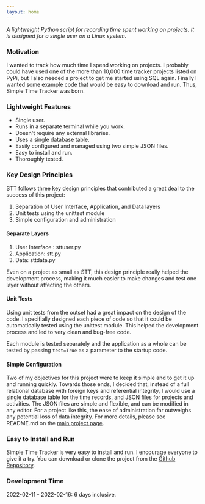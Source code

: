 ```yaml
---
layout: home
---
```

<!-- ## Simple Time Tracker -->

*A lightweight Python script for recording time spent working on projects. It is designed for a single user on a Linux system.* 

### Motivation
I wanted to track how much time I spend working on projects. I probably could have used one of the more than 10,000 time tracker projects listed on PyPi, but I also needed a project to get me started using SQL again. Finally I wanted some example code that would be easy to download and run. Thus, Simple Time Tracker was born.

### Lightweight Features
- Single user.
- Runs in a separate terminal while you work.
- Doesn't require any external libraries.
- Uses a single database table.
- Easily configured and managed using two simple JSON files.
- Easy to install and run.
- Thoroughly tested.

### Key Design Principles

STT follows three key design principles that contributed a great deal to the success of this project:
1. Separation of User Interface, Application, and Data layers
2. Unit tests using the unittest module
3. Simple configuration and administration

#### Separate Layers
1. User Interface : sttuser.py
2. Application: stt.py
3. Data: sttdata.py

Even on a project as small as STT, this design principle really helped the development process, making it much easier to make changes and test one layer without affecting the others.

#### Unit Tests
Using unit tests from the outset had a great impact on the design of the code. I specifially designed each piece of code so that it could be automatically tested using the unittest module. This helped the development process and led to very clean and bug-free code.

Each module is tested separately and the application as a whole can be tested by passing `test=True` as a parameter to the startup code.

#### Simple Configuration
Two of my objectives for this project were to keep it simple and to get it up and running quickly. Towards those ends, I decided that, instead of a full relational database with foreign keys and referential integrity, I would use a single database table for the time records, and JSON files for projects and activities. The JSON files are simple and flexible, and can be modified in any editor. For a project like this, the ease of administration far outweighs any potential loss of data integrity. For more details, please see README.md on the [main project page](https://www.github.com/ccardea/stt). 

### Easy to Install and Run
Simple Time Tracker is very easy to install and run. I encourage everyone to give it a try. You can download or clone the project from the [Github Repository](https://www.github.com/ccardea/stt).

### Development Time
2022-02-11 - 2022-02-16: 6 days inclusive.